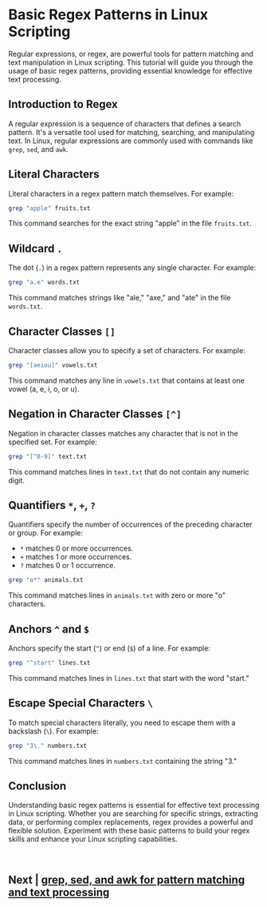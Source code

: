 
# Basic Regex Patterns in Linux Scripting

Regular expressions, or regex, are powerful tools for pattern matching and text manipulation in Linux scripting. This tutorial will guide you through the usage of basic regex patterns, providing essential knowledge for effective text processing.

## Introduction to Regex

A regular expression is a sequence of characters that defines a search pattern. It's a versatile tool used for matching, searching, and manipulating text. In Linux, regular expressions are commonly used with commands like `grep`, `sed`, and `awk`.

## Literal Characters

Literal characters in a regex pattern match themselves. For example:

```bash
grep "apple" fruits.txt
```

This command searches for the exact string "apple" in the file `fruits.txt`.

## Wildcard `.`

The dot (`.`) in a regex pattern represents any single character. For example:

```bash
grep "a.e" words.txt
```

This command matches strings like "ale," "axe," and "ate" in the file `words.txt`.

## Character Classes `[]`

Character classes allow you to specify a set of characters. For example:

```bash
grep "[aeiou]" vowels.txt
```

This command matches any line in `vowels.txt` that contains at least one vowel (a, e, i, o, or u).

## Negation in Character Classes `[^]`

Negation in character classes matches any character that is not in the specified set. For example:

```bash
grep "[^0-9]" text.txt
```

This command matches lines in `text.txt` that do not contain any numeric digit.

## Quantifiers `*`, `+`, `?`

Quantifiers specify the number of occurrences of the preceding character or group. For example:

- `*` matches 0 or more occurrences.
- `+` matches 1 or more occurrences.
- `?` matches 0 or 1 occurrence.

```bash
grep "o*" animals.txt
```

This command matches lines in `animals.txt` with zero or more "o" characters.

## Anchors `^` and `$`

Anchors specify the start (`^`) or end (`$`) of a line. For example:

```bash
grep "^start" lines.txt
```

This command matches lines in `lines.txt` that start with the word "start."

## Escape Special Characters `\`

To match special characters literally, you need to escape them with a backslash (`\`). For example:

```bash
grep "3\." numbers.txt
```

This command matches lines in `numbers.txt` containing the string "3."

## Conclusion

Understanding basic regex patterns is essential for effective text processing in Linux scripting. Whether you are searching for specific strings, extracting data, or performing complex replacements, regex provides a powerful and flexible solution. Experiment with these basic patterns to build your regex skills and enhance your Linux scripting capabilities.



<br>

## Next | [grep, sed, and awk for pattern matching and text processing](https://github.com/hegdepavankumar/bash-scripting-tutorial/blob/main/Tutorial-Files/10.Regular-Expressions/02.grep%2C%20sed%2C%20and%20awk%20for%20pattern%20matching%20and%20text%20processing.md)
